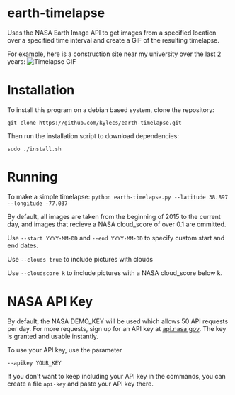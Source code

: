 # earth-timelapse
Uses the NASA Earth Image API to get images from a specified location over a specified time interval and create a GIF of the resulting timelapse.

For example, here is a construction site near my university over the last 2 years:
![Timelapse GIF](http://i.imgur.com/8Cy22bB.gif)
# Installation
To install this program on a debian based system, clone the repository:

`git clone https://github.com/kylecs/earth-timelapse.git`

Then run the installation script to download dependencies:

`sudo ./install.sh`

# Running
To make a simple timelapse:
`python earth-timelapse.py --latitude 38.897 --longitude -77.037`

By default, all images are taken from the beginning of 2015 to the current day, and images that recieve a NASA cloud_score of over 0.1 are ommitted.

Use `--start YYYY-MM-DD` and `--end YYYY-MM-DD` to specify custom start and end dates.

Use `--clouds true` to include pictures with clouds

Use `--cloudscore k` to include pictures with a NASA cloud_score below k.

# NASA API Key
By default, the NASA DEMO_KEY will be used which allows 50 API requests per day. For more requests, sign up for an API key at [api.nasa.gov](https://api.nasa.gov/#apply-for-an-api-key). The key is granted and usable instantly.

To use your API key, use the parameter

`--apikey YOUR_KEY`

If you don't want to keep including your API key in the commands, you can create a file `api-key` and paste your API key there.
